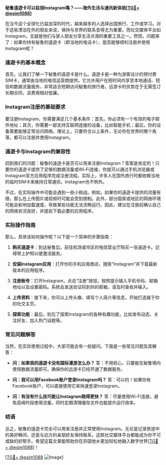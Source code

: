 **秘鲁遠遊卡可以註冊Instagram嗎？——海外生活与通讯新体验[[TG💪+ @esim1088](https://t.me/s/esim1088)]**

在当今这个全球化日益加深的时代，越来越多的人选择出国旅行、工作或学习。对于这些漂泊在外的朋友来说，保持与世界的联系变得尤为重要。而社交媒体平台如Instagram，无疑是他们与家人朋友分享生活点滴的重要工具之一。然而，问题来了：如果你持有秘鲁的遠遊卡（即当地的电话卡），是否能够顺利注册并使用Instagram呢？

### 遠遊卡的基本概念

首先，让我们了解一下秘鲁的遠遊卡是什么。遠遊卡是一种为游客设计的预付费SIM卡，通常由当地的电信运营商提供。它允许用户在短时间内享受本地通话、短信和数据流量服务，非常适合短期访问秘鲁的旅行者。远游卡的优势在于无需签订长期合同，且费用相对低廉。

### Instagram注册的基础要求

要注册Instagram，你需要满足几个基本条件：首先，你必须有一个有效的电子邮件地址；其次，你需要一部支持互联网连接的设备，比如智能手机；最后，你的设备需要能够正常访问网络。理论上，只要符合以上条件，无论你在世界的哪个角落，都可以注册并使用Instagram。

### 遠遊卡与Instagram的兼容性

回到我们的问题：秘鲁的遠遊卡是否可以用来注册Instagram？答案是肯定的！只要你的遠遊卡提供了足够的数据流量或Wi-Fi连接，你就可以通过手机浏览器或Instagram官方应用程序完成注册流程。实际上，许多人在国外旅行时都依赖当地的临时SIM卡来维持日常通讯，Instagram也不例外。

不过，在实际操作中可能会遇到一些小挑战。例如，如果你的遠遊卡提供的流量有限，那么在上传图片或视频时可能会受到限制。此外，部分国家或地区的网络环境可能会影响加载速度，导致某些功能无法流畅运行。因此，建议在注册前确认自己的网络状况良好，并提前下载必要的应用程序。

### 实际操作指南

那么，具体该如何操作呢？以下是一个简单的步骤指南：

1. **购买遠遊卡**：到达秘鲁后，前往机场或市区的电信营业厅购买一张遠遊卡。记得带上护照以便激活服务。
   
2. **安装Instagram应用**：打开你的手机应用商店，搜索“Instagram”并下载最新版本的应用程序。

3. **注册账号**：打开Instagram，点击“注册”按钮，按照提示输入手机号码、邮箱地址以及设置密码。系统会发送验证码到你的邮箱，请及时查收并输入。

4. **上传资料**：接下来，你可以上传头像、填写个人简介等信息，开始打造属于你的社交主页。

5. **探索功能**：最后，别忘了探索Instagram的各种有趣功能，比如发布动态、关注好友、加入热门话题等。

### 常见问题解答

当然，在实际使用过程中，大家可能会有一些疑问。下面是一些常见问题及其解答：

- **问：如果我的遠遊卡没有国际漫游怎么办？**
  答：不用担心，只要能在秘鲁境内使用数据流量即可。确保你的远游卡已经开通了数据服务。

- **问：我可以用Facebook账户登录Instagram吗？**
  答：可以的！如果你有Facebook账户，可以直接使用它来快速登录Instagram。

- **问：有没有什么技巧能让Instagram跑得更快？**
  答：尽量使用Wi-Fi连接，避免高峰时段使用流量。同时定期清理缓存文件也能提升运行效率。

### 结语

总之，秘鲁的遠遊卡完全可以用来注册并正常使用Instagram。无论是记录旅途中的美好瞬间，还是与远方的亲朋好友保持联系，这款社交媒体平台都能成为你不可或缺的好帮手。希望这篇文章能帮助你在异国他乡更加轻松地融入数字世界[[TG💪+ @esim1088](https://t.me/s/esim1088)]！

[[TG💪+ @esim1088](https://t.me/s/esim1088) ![Image](https://i.postimg.cc/4NQfJmqS/Snipaste-2025-05-13-00-14-12.png)]